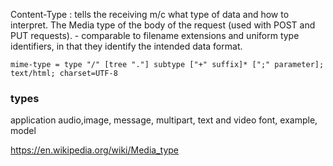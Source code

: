 Content-Type :
	tells the receiving m/c what type of data and how to interpret.
	The Media type of the body of the request (used with POST and PUT requests).
	- comparable to filename extensions and uniform type identifiers, in that they identify the intended data format.

	mime-type = type "/" [tree "."] subtype ["+" suffix]* [";" parameter];
	text/html; charset=UTF-8

### types
 application
 audio,image, message, multipart, text and video
 font, example, model

 https://en.wikipedia.org/wiki/Media_type